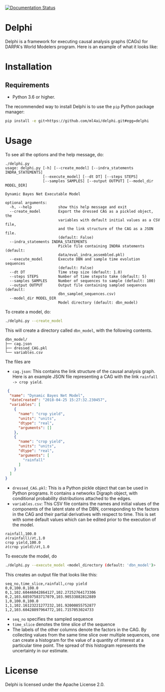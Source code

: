 [![Documentation Status](https://readthedocs.org/projects/delphi-framework/badge/?version=latest)](http://delphi-framework.readthedocs.io/en/latest/?badge=latest)

# Delphi

Delphi is a framework for executing causal analysis graphs (CAGs) for DARPA's
World Modelers program. Here is an example of what it looks like:

# Installation

## Requirements

- Python 3.6 or higher.

The recommended way to install Delphi is to use the `pip` Python package
manager:

```bash
pip install -e git+https://github.com/ml4ai/delphi.git#egg=delphi
```

# Usage

To see all the options and the help message, do:

```
./delphi.py
usage: delphi.py [-h] [--create_model] [--indra_statements INDRA_STATEMENTS]
                 [--execute_model] [--dt DT] [--steps STEPS]
                 [--samples SAMPLES] [--output OUTPUT] [--model_dir MODEL_DIR]

Dynamic Bayes Net Executable Model

optional arguments:
  -h, --help            show this help message and exit
  --create_model        Export the dressed CAG as a pickled object, the
                        variables with default initial values as a CSV file,
                        and the link structure of the CAG as a JSON file.
                        (default: False)
  --indra_statements INDRA_STATEMENTS
                        Pickle file containing INDRA statements (default:
                        data/eval_indra_assembled.pkl)
  --execute_model       Execute DBN and sample time evolution sequences
                        (default: False)
  --dt DT               Time step size (default: 1.0)
  --steps STEPS         Number of time stepsto take (default: 5)
  --samples SAMPLES     Number of sequences to sample (default: 100)
  --output OUTPUT       Output file containing sampled sequences (default:
                        dbn_sampled_sequences.csv)
  --model_dir MODEL_DIR
                        Model directory (default: dbn_model)

```

To create a model, do:

```bash
./delphi.py --create_model
```

This will create a directory called `dbn_model`, with the following contents. 


```shell
dbn_model/
├── cag.json
├── dressed_CAG.pkl
└── variables.csv
```

The files are
- `cag.json`: This contains the link structure of the causal analysis graph.
    Here is an example JSON file representing a CAG with the link `rainfall ->
    crop yield`. 

```json
 {
  "name": "Dynamic Bayes Net Model",
  "dateCreated": "2018-04-25 15:27:32.230457",
  "variables": [
    {
      "name": "crop yield",
      "units": "units",
      "dtype": "real",
      "arguments": []
    },
    {
      "name": "crop yield",
      "units": "units",
      "dtype": "real",
      "arguments": [
        "rainfall"
      ]
    }
  ]
} 
```

- `dressed_CAG.pkl`: This is a Python pickle object that can be used in Python
    programs. It contains a networkx Digraph object, with conditional
    probability distributions attached to the edges.
- `variables.csv`: This CSV file contains the names and initial values of the
    components of the latent state of the DBN, corresponding to the factors in
    the CAG and their partial derivatives with respect to time. This is set with
    some default values which can be edited prior to the execution of the model.


```csv
rainfall,100.0
∂(rainfall)/∂t,1.0
crop yield,100.0
∂(crop yield)/∂t,1.0
```

To execute the model, do

```bash
./delphi.py --execute_model <model_directory (default: 'dbn_model')>
```

This creates an output file that looks like this: 


```csv
seq_no,time_slice,rainfall,crop yield
0,0,100.0,100.0
0,1,102.60446042864127,102.27252764173306
0,2,103.68597583717079,103.90533882812889
1,0,100.0,100.0
1,1,102.16123221277232,101.92000855752877
1,2,103.60428897964772,101.7157053024733
```

- `seq_no` specifies the sampled sequence
- `time_slice` denotes the time slice of the sequence
- The labels of the other columns denote the factors in the CAG. By collecting
    values from the same time slice over multiple sequences, one can create a
    histogram for the value of a quantity of interest at a particular time
    point. The spread of this histogram represents the uncertainty in our
    estimate.


# License 

Delphi is licensed under the Apache License 2.0.
